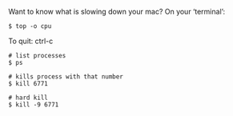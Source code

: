 Want to know what is slowing down your mac?
On your ‘terminal’:
```
$ top -o cpu
```
To quit:  ctrl-c

```
# list processes
$ ps                    

# kills process with that number
$ kill 6771           

# hard kill
$ kill -9 6771  
```
